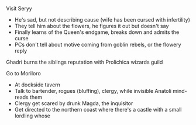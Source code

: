 Visit Seryy
- He's sad, but not describing cause (wife has been cursed with infertility)
- They tell him about the flowers, he figures it out but doesn't say
- Finally learns of the Queen's endgame, breaks down and admits the curse
- PCs don't tell about motive coming from goblin rebels, or the flowery reply

Ghadri burns the siblings reputation with Prolichica wizards guild

Go to Moriloro
- At dockside tavern 
- Talk to bartender, rogues (bluffing), clergy, while invisible Anatoli mind-reads them
- Clergy get scared by drunk Magda, the inquisitor
- Get directed to the northern coast where there's a castle with a small lordling whose 
